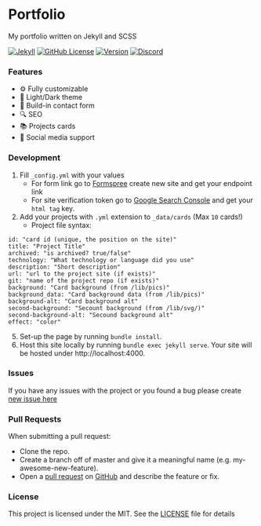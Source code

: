 # Portfolio
My portfolio written on Jekyll and SCSS

[![Jekyll](https://img.shields.io/github/workflow/status/igorkowalczyk/igorkowalczyk.github.io/Jekyll?style=flat-square&logo=github&color=%2334D058)](https://igorkowalczyk.github.io)
[![GitHub License](https://img.shields.io/github/license/igorkowalczyk/blog?color=%2334D058&logo=github&style=flat-square)](https://igorkowalczyk.github.io/license.txt)
[![Version](https://img.shields.io/github/v/release/igorkowalczyk/igorkowalczyk.github.io?color=%2334D058&logo=github&style=flat-square)](https://github.com/igorkowalczyk/igorkowalczyk.github.io/releases)
[![Discord](https://img.shields.io/discord/666599184844980224?color=%2334D058&logo=discord&style=flat-square&logoColor=7289da)](https://majoexe.herokuapp.com/server)

### Features
 - ⚙️ Fully customizable
 - 🌆 Light/Dark theme
 - 📝 Build-in contact form
 - 🔍 SEO
 - 📚 Projects cards
 - 💯 Social media support

### Development
1. Fill `_config.yml` with your values
    * For form link go to [Formspree](https://formspree.io) create new site and get your endpoint link
    * For site verification token go to [Google Search Console](https://search.google.com/search-console) and get your `html tag` key.
2. Add your projects with `.yml` extension to `_data/cards` (Max `10` cards!)
     * Project file syntax:
```
id: "card id (unique, the position on the site)"
title: "Project Title"
archived: "is archived? true/false"
technology: "What technology or language did you use"
description: "Short description"
url: "url to the project site (if exists)"
git: "name of the project repo (if exists)"
background: "Card background (from /lib/pics)"
background_data: "Card background data (from /lib/pics)"
background-alt: "Card background alt"
second-background: "Secount background (from /lib/svg/)"
second-background-alt: "Secound background alt"
effect: "color"
```
5. Set-up the page by running `bundle install`.
6. Host this site locally by running `bundle exec jekyll serve`. Your site will be hosted under http://localhost:4000.

### Issues
If you have any issues with the project or you found a bug please create [new issue here](https://github.com/igorkowalczyk/igorkowalczyk.github.io/issues)


### Pull Requests
When submitting a pull request:

- Clone the repo.
- Create a branch off of master and give it a meaningful name (e.g. my-awesome-new-feature).
- Open a [pull request](https://github.com/igorkowalczyk/igorkwalczyk.github.io/pulls) on [GitHub](https://github.com) and describe the feature or fix.

### License
This project is licensed under the MIT. See the [LICENSE](https://github.com/igorkowalczyk/igorkwalczyk.github.io/blob/master/license.md) file for details
